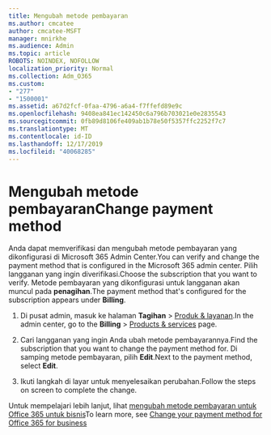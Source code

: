 ```yaml
---
title: Mengubah metode pembayaran
ms.author: cmcatee
author: cmcatee-MSFT
manager: mnirkhe
ms.audience: Admin
ms.topic: article
ROBOTS: NOINDEX, NOFOLLOW
localization_priority: Normal
ms.collection: Adm_O365
ms.custom:
- "277"
- "1500001"
ms.assetid: a67d2fcf-0faa-4796-a6a4-f7ffefd89e9c
ms.openlocfilehash: 9408ea841ec142450c6a796b703021e0e2835543
ms.sourcegitcommit: 0fb89d8106fe409ab1b78e50f5357ffc2252f7c7
ms.translationtype: MT
ms.contentlocale: id-ID
ms.lasthandoff: 12/17/2019
ms.locfileid: "40068285"
---
```

# <a name="change-payment-method"></a><span data-ttu-id="a7b22-102">Mengubah metode pembayaran</span><span class="sxs-lookup"><span data-stu-id="a7b22-102">Change payment method</span></span>

<span data-ttu-id="a7b22-103">Anda dapat memverifikasi dan mengubah metode pembayaran yang dikonfigurasi di Microsoft 365 Admin Center.</span><span class="sxs-lookup"><span data-stu-id="a7b22-103">You can verify and change the payment method that is configured in the Microsoft 365 admin center.</span></span> <span data-ttu-id="a7b22-104">Pilih langganan yang ingin diverifikasi.</span><span class="sxs-lookup"><span data-stu-id="a7b22-104">Choose the subscription that you want to verify.</span></span> <span data-ttu-id="a7b22-105">Metode pembayaran yang dikonfigurasi untuk langganan akan muncul pada **penagihan**.</span><span class="sxs-lookup"><span data-stu-id="a7b22-105">The payment method that's configured for the subscription appears under **Billing**.</span></span>
  
1. <span data-ttu-id="a7b22-106">Di pusat admin, masuk ke halaman **Tagihan** \> [Produk & layanan](https://go.microsoft.com/fwlink/p/?linkid=842054).</span><span class="sxs-lookup"><span data-stu-id="a7b22-106">In the admin center, go to the **Billing** \> [Products & services](https://go.microsoft.com/fwlink/p/?linkid=842054) page.</span></span>

2. <span data-ttu-id="a7b22-107">Cari langganan yang ingin Anda ubah metode pembayarannya.</span><span class="sxs-lookup"><span data-stu-id="a7b22-107">Find the subscription that you want to change the payment method for.</span></span> <span data-ttu-id="a7b22-108">Di samping metode pembayaran, pilih **Edit**.</span><span class="sxs-lookup"><span data-stu-id="a7b22-108">Next to the payment method, select **Edit**.</span></span>

3. <span data-ttu-id="a7b22-109">Ikuti langkah di layar untuk menyelesaikan perubahan.</span><span class="sxs-lookup"><span data-stu-id="a7b22-109">Follow the steps on screen to complete the change.</span></span>

<span data-ttu-id="a7b22-110">Untuk mempelajari lebih lanjut, lihat [mengubah metode pembayaran untuk Office 365 untuk bisnis](https://docs.microsoft.com/office365/admin/subscriptions-and-billing/change-payment-method)</span><span class="sxs-lookup"><span data-stu-id="a7b22-110">To learn more, see  [Change your payment method for Office 365 for business](https://docs.microsoft.com/office365/admin/subscriptions-and-billing/change-payment-method)</span></span>